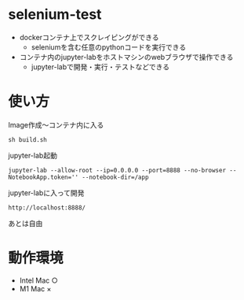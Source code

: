 # selenium-test
- dockerコンテナ上でスクレイピングができる
  - seleniumを含む任意のpythonコードを実行できる
- コンテナ内のjupyter-labをホストマシンのwebブラウザで操作できる
  - jupyter-labで開発・実行・テストなどできる

# 使い方
Image作成〜コンテナ内に入る

`sh build.sh`

jupyter-lab起動

`jupyter-lab --allow-root --ip=0.0.0.0 --port=8888 --no-browser --NotebookApp.token='' --notebook-dir=/app`

jupyter-labに入って開発

`http://localhost:8888/`

あとは自由

# 動作環境
- Intel Mac ○
- M1 Mac ×
